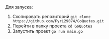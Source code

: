 Для запуска:
1) Скопировать репозиторий `git clone https://github.com/FyrL29074/GoQuotes.git`
2) Перейти в папку проекта `cd GoQuotes`
3) Запустить проект `go run main.go`
